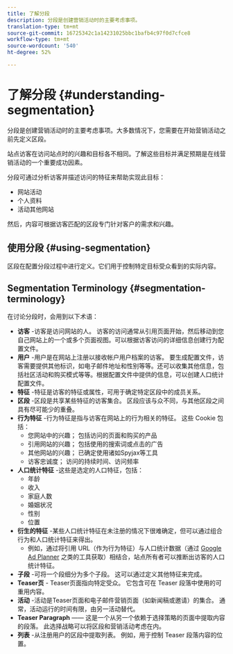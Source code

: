 ```yaml
---
title: 了解分段
description: 分段是创建营销活动时的主要考虑事项。
translation-type: tm+mt
source-git-commit: 16725342c1a14231025bbc1bafb4c97f0d7cfce8
workflow-type: tm+mt
source-wordcount: '540'
ht-degree: 52%

---
```



# 了解分段 {#understanding-segmentation}

分段是创建营销活动时的主要考虑事项。大多数情况下，您需要在开始营销活动之前先定义区段。

站点访客在访问站点时的兴趣和目标各不相同。了解这些目标并满足预期是在线营销活动的一个重要成功因素。

分段可通过分析访客并描述访问的特征来帮助实现此目标：

* 网站活动
* 个人资料
* 活动其他网站

然后，内容可根据访客匹配的区段专门针对客户的需求和兴趣。

## 使用分段 {#using-segmentation}

区段在配置分段过程中进行定义。它们用于控制特定目标受众看到的实际内容。<!--Segments are defined in [Configuring Segmentation](/help/sites-administering/campaign-segmentation.md). They are used to steer the actual content seen by a specific target audience.-->

## Segmentation Terminology {#segmentation-terminology}

在讨论分段时，会用到以下术语：

* **访客** -访客是访问网站的人。 访客的访问通常从引用页面开始，然后移动到您自己网站上的一个或多个页面视图。可以根据访客访问的详细信息创建行为配置文件。
* **用户** -用户是在网站上注册以接收帐户用户档案的访客。 要生成配置文件，访客需要提供其他标识，如电子邮件地址和性别等等。还可以收集其他信息，包括社区活动和购买模式等等。根据配置文件中提供的信息，可以创建人口统计配置文件。
* **特征** -特征是访客的特征或属性，可用于确定特定区段中的成员关系。
* **区段** -区段是共享某些特征的访客集合。 区段应该与众不同，与其他区段之间具有尽可能少的重叠。
* **行为特征** -行为特征是指与访客在网站上的行为相关的特征。 这些 Cookie 包括：
   * 您网站中的兴趣； 包括访问的页面和购买的产品
   * 引用网站的兴趣； 包括使用的搜索词或点击的广告
   * 其他网站的兴趣； 已确定使用诸如Spyjax等工具
   * 访客忠诚度； 访问的持续时间、访问频率
* **人口统计特征** -这些是选定的人口特征，包括：
   * 年龄
   * 收入
   * 家庭人数
   * 婚姻状况
   * 性别
   * 位置
* **衍生的特征** -某些人口统计特征在未注册的情况下很难确定，但可以通过组合行为和人口统计特征来得出。
   * 例如，通过将引用 URL（作为行为特征）与人口统计数据（通过 [Google Ad Planner](https://www.google.com/adplanner/) 之类的工具获取）相结合，站点所有者可以推断出访客的人口统计特征。
* **子段** -可将一个段细分为多个子段。 这可以通过定义其他特征来完成。
* **Teaser页** - Teaser页面指向特定受众。 它包含可在 Teaser 段落中使用的可重用内容。
* **活动** -活动是Teaser页面和电子邮件营销页面（如新闻稿或邀请）的集合。 通常，活动运行的时间有限，由另一活动替代。
* **Teaser Paragraph** —— 这是一个从另一个依赖于选择策略的页面中提取内容的段落。 此选择战略可以将区段和营销活动考虑在内。
* **列表** -从注册用户的区段中提取列表。 例如，用于控制 Teaser 段落内容的位置。
